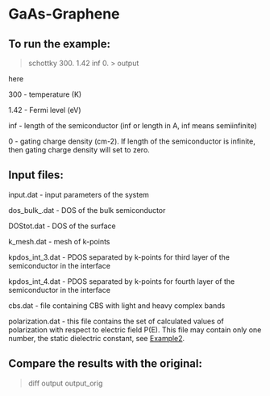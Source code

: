 # GaAs-Graphene

## To run the example:
> schottky 300. 1.42 inf 0. > output

here

300 - temperature (K)

1.42 - Fermi level (eV)

inf - length of the semiconductor (inf or length in A, inf means semiinfinite)

0 - gating charge density (cm-2). If length of the semiconductor is infinite, then gating charge density will set to zero.

## Input files:

input.dat - input parameters of the system

dos_bulk_.dat - DOS of the bulk semiconductor

DOStot.dat - DOS of the surface

k_mesh.dat - mesh of k-points

kpdos_int_3.dat - PDOS separated by k-points for third layer of the semiconductor in the interface

kpdos_int_4.dat - PDOS separated by k-points for fourth layer of the semiconductor in the interface

cbs.dat - file containing CBS with light and heavy complex bands

polarization.dat - this file contains the set of calculated values of polarization with respect to electric field P(E). This file may contain only one number, the static dielectric constant, see [Example2](https://github.com/Dmitry-Skachkov/SB/tree/main/Examples/Example2).   

## Compare the results with the original:
> diff output output_orig

